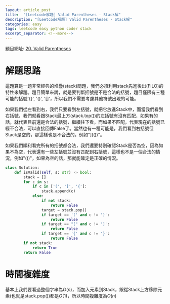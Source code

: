 ```yaml
---
layout: article_post
title:  "[Leetcode解題] Valid Parentheses - Stack解"
description: "[Leetcode解題] Valid Parentheses - Stack解"
categories: easy
tags: leetcode easy python coder stack
excerpt_separator: <!--more-->
---
```


<!--more-->

題目網址: [20. Valid Parentheses
](https://leetcode.com/problems/valid-parentheses/)

# 解題思路

這題算是一題非常經典的堆疊(stack)問題，我們必須利用stack先進後出(FILO)的特性來解題。題目簡單來說，就是要判斷括號是不是合法的括號，題目僅限有三種可能的括號'{}', '()', '[]'，所以我們不需要考慮其他符號出現的可能。

如果我們從左看到右，我們只要看到左括號，就把它放進Stack中，而當我們看到右括號，我們就看跟Stack最上方(stack.top())的左括號有沒有匹配，如果有的話，就代表目前還是合法的括號，繼續往下看，而如果不匹配，代表現在的括號已經不合法，可以直接回傳False了。當然也有一種可能是，我們看到右括號但Stack是空的，那這樣也是不合法的，例如"](())"。

如果我們順利看完所有的括號都合法，我們還要特別確認Stack是否為空，因為如果不為空，代表還有一些左括號並沒有匹配到右括號，這樣也不是一個合法的情況，例如"(()"，如果為空的話，那就能確定是正確的情況。


```python
class Solution:
    def isValid(self, s: str) -> bool:
        stack = []
        for c in s:
            if c in ['(', '[', '{']:
                stack.append(c)
            else:
                if not stack:
                    return False
                target = stack.pop()
                if target == '(' and c != ')':
                    return False
                if target == "[" and c != ']':
                    return False
                if target == '{' and c != '}':
                    return False
        if not stack:
            return True
        return False

```

# 時間複雜度

基本上我們要看過整個字串為$O(n)$，而加入元素到Stack，跟從Stack上方移除元素(也就是stack.pop())都是$O(1)$，所以時間複雜度為$O(n)$
